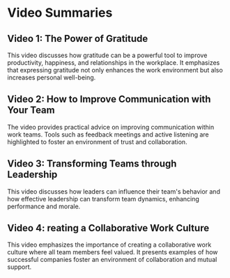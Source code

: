# Video Summaries

## Video 1: The Power of Gratitude

This video discusses how gratitude can be a powerful tool to improve productivity, happiness, and relationships in the workplace. It emphasizes that expressing gratitude not only enhances the work environment but also increases personal well-being.

## Video 2: How to Improve Communication with Your Team

The video provides practical advice on improving communication within work teams. Tools such as feedback meetings and active listening are highlighted to foster an environment of trust and collaboration.

## Video 3: Transforming Teams through Leadership

This video discusses how leaders can influence their team's behavior and how effective leadership can transform team dynamics, enhancing performance and morale.

## Video 4: reating a Collaborative Work Culture

This video emphasizes the importance of creating a collaborative work culture where all team members feel valued. It presents examples of how successful companies foster an environment of collaboration and mutual support.